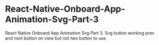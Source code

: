 # React-Native-Onboard-App-Animation-Svg-Part-3
React Native Onboard App Animation Svg Part 3. Svg button working prev and next button on view but not two button to use.
